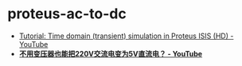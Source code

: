 proteus-ac-to-dc
================
- [Tutorial: Time domain (transient) simulation in Proteus ISIS (HD) - YouTube](https://www.youtube.com/watch?v=ctTtTdBZFqc)
- [**不用变压器也能把220V交流电变为5V直流电？ - YouTube**](https://www.youtube.com/watch?v=xhUkrFRcxP8)
